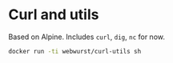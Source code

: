 # Curl and utils

Based on Alpine. Includes `curl`, `dig`, `nc` for now.

```bash
docker run -ti webwurst/curl-utils sh
```
